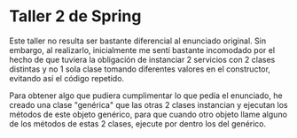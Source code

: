 # Taller 2 de Spring

Este taller no resulta ser bastante diferencial al enunciado original. Sin embargo, al realizarlo, inicialmente me sentí bastante incomodado por el
hecho de que tuviera la obligación de instanciar 2 servicios con 2 clases distintas y no 1 sola clase tomando diferentes valores en el constructor,
evitando así el código repetido.

Para obtener algo que pudiera cumplimentar lo que pedía el enunciado, he creado una clase "genérica" que las otras 2 clases instancian y ejecutan los
métodos de este objeto genérico, para que cuando otro objeto llame alguno de los métodos de estas 2 clases, ejecute por dentro los del genérico.
